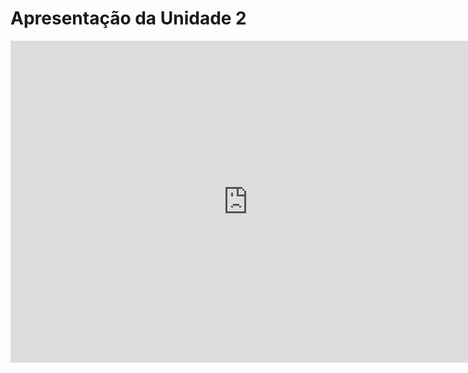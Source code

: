 # Apresentação  da Unidade 2

<iframe width="760" height="515" src="https://www.youtube.com/embed/1prrzFLzcv0" title="Aprensentação de Entrega da Unidade 2, DSPS Skateshop" frameborder="0" allow="accelerometer; autoplay; clipboard-write; encrypted-media; gyroscope; picture-in-picture" allowfullscreen></iframe>
